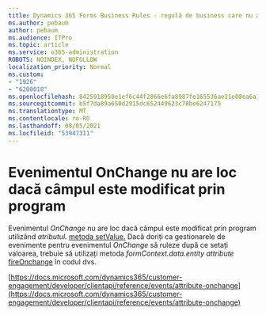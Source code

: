 ```yaml
---
title: Dynamics 365 Forms Business Rules - regulă de business care nu aplică pentru un formular
ms.author: pebaum
author: pebaum
ms.audience: ITPro
ms.topic: article
ms.service: o365-administration
ROBOTS: NOINDEX, NOFOLLOW
localization_priority: Normal
ms.custom:
- "1926"
- "6200018"
ms.openlocfilehash: 8425918950e1ef6c44f2866e6fa8987fe165536ae21e08ea6a1da880f761d512
ms.sourcegitcommit: b5f7da89a650d2915dc652449623c78be6247175
ms.translationtype: MT
ms.contentlocale: ro-RO
ms.lasthandoff: 08/05/2021
ms.locfileid: "53947311"
---
```

# <a name="onchange-event-does-not-occur-if-the-field-is-changed-programmatically"></a>Evenimentul OnChange nu are loc dacă câmpul este modificat prin program

Evenimentul *OnChange* nu are loc dacă câmpul este modificat prin program utilizând *atributul.* [metoda setValue.](https://docs.microsoft.com/dynamics365/customer-engagement/developer/clientapi/reference/attributes/setvalue) Dacă doriți ca gestionarele de evenimente pentru evenimentul *OnChange* să ruleze după ce setați valoarea, trebuie să utilizați metoda *formContext.data.entity attribute* [fireOnchange](https://docs.microsoft.com/dynamics365/customer-engagement/developer/clientapi/reference/attributes/fireonchange) în codul dvs.

[https://docs.microsoft.com/dynamics365/customer-engagement/developer/clientapi/reference/events/attribute-onchange](https://docs.microsoft.com/dynamics365/customer-engagement/developer/clientapi/reference/events/attribute-onchange)
